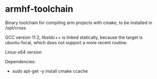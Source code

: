 # armhf-toolchain

Binary toolchain for compiling arm projects with cmake, to be installed in /opt/cross

GCC version 11.2, libstdc++ is linked statically, because the target is ubuntu-focal, which
does not support a more recent routine.

Linux-x64 version

Dependencies:
 - sudo apt-get -y install cmake ccache
